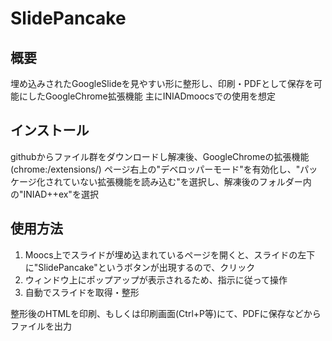 # SlidePancake

## 概要

埋め込みされたGoogleSlideを見やすい形に整形し、印刷・PDFとして保存を可能にしたGoogleChrome拡張機能
主にINIADmoocsでの使用を想定

## インストール

githubからファイル群をダウンロードし解凍後、GoogleChromeの拡張機能 (chrome:/extensions/) ページ右上の"デベロッパーモード"を有効化し、"パッケージ化されていない拡張機能を読み込む"を選択し、解凍後のフォルダー内の"INIAD++ex"を選択

## 使用方法

1. Moocs上でスライドが埋め込まれているページを開くと、スライドの左下に"SlidePancake"というボタンが出現するので、クリック
2. ウィンドウ上にポップアップが表示されるため、指示に従って操作
3. 自動でスライドを取得・整形

整形後のHTMLを印刷、もしくは印刷画面(Ctrl+P等)にて、PDFに保存などからファイルを出力
